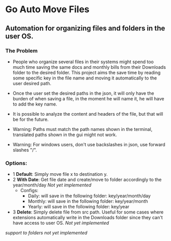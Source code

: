 # Go Auto Move Files
## Automation for organizing files and folders in the user OS.

### The Problem
- People who organize several files in their systems might spend too much time saving the same docs and monthly bills from their Downloads folder to the desired folder. This project aims the save time by reading some specific key in the file name and moving it automatically to the user desired path.
- Once the user set the desired paths in the json, it will only have the burden of when saving a file, in the moment he will name it, he will have to add the key name.

- It is possible to analyze the content and headers of the file, but that will be for the future.

- Warning: Paths must match the path names shown in the terminal, translated paths shown in the gui might not work. 
- Warning: For windows users, don't use backslashes in json, use forward slashes "/".

### Options:
- 1 **Default**: Simply move file x to destination y.
- 2 **With Date**: Get file date and create/move to folder accordingly to the year/month/day *Not yet implemented*
  - Configs:
    - Daily: will save in the following folder: key/year/month/day
    - Monthly: will save in the following folder: key/year/month
    - Yearly: will save in the following folder: key/year
- 3 **Delete**: Simply delete file from src path. Useful for some cases where extensions automatically write in the Downloads folder since they can't have access to user OS. *Not yet implemented*

*support to folders not yet implemented*

